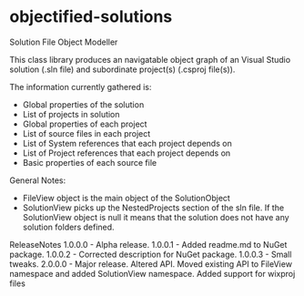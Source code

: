 objectified-solutions
=====================

Solution File Object Modeller

This class library produces an navigatable object graph of an Visual Studio solution (.sln file) and subordinate project(s) (.csproj file(s)).

The information currently gathered is:

- Global properties of the solution
- List of projects in solution
- Global properties of each project
- List of source files in each project
- List of System references that each project depends on
- List of Project references that each project depends on
- Basic properties of each source file

General Notes:
- FileView object is the main object of the SolutionObject
- SolutionView picks up the NestedProjects section of the sln file. If the SolutionView object is null it means that the solution does not have any solution folders defined.

ReleaseNotes
1.0.0.0 - Alpha release.
1.0.0.1 - Added readme.md to NuGet package.
1.0.0.2 - Corrected description for NuGet package.
1.0.0.3 - Small tweaks.
2.0.0.0 - Major release. Altered API.  Moved existing API to FileView namespace and added SolutionView namespace. Added support for wixproj files
